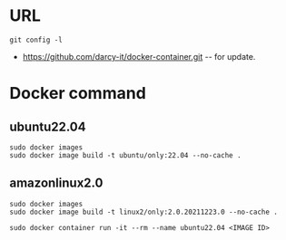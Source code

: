 # URL
~~~
git config -l
~~~
- https://github.com/darcy-it/docker-container.git
-- for update.

# Docker command

## ubuntu22.04
```
sudo docker images
sudo docker image build -t ubuntu/only:22.04 --no-cache .
```

## amazonlinux2.0
~~~
sudo docker images
sudo docker image build -t linux2/only:2.0.20211223.0 --no-cache .
~~~
~~~
sudo docker container run -it --rm --name ubuntu22.04 <IMAGE ID>
~~~
